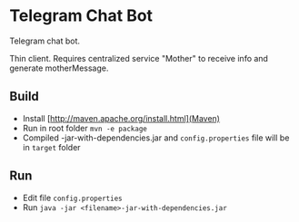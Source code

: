 # Telegram Chat Bot

Telegram chat bot. 

Thin client. Requires centralized service "Mother" to receive info and generate motherMessage. 

## Build
- Install [http://maven.apache.org/install.html](Maven)
- Run in root folder `mvn -e package`
- Compiled <filename>-jar-with-dependencies.jar and `config.properties` file will be in `target` folder

## Run
- Edit file `config.properties`
- Run `java -jar <filename>-jar-with-dependencies.jar`
